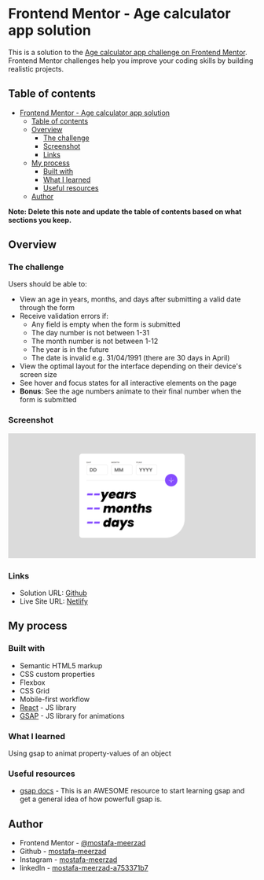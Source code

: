 # Frontend Mentor - Age calculator app solution

This is a solution to the [Age calculator app challenge on Frontend Mentor](https://www.frontendmentor.io/challenges/age-calculator-app-dF9DFFpj-Q). Frontend Mentor challenges help you improve your coding skills by building realistic projects. 

## Table of contents

- [Frontend Mentor - Age calculator app solution](#frontend-mentor---age-calculator-app-solution)
  - [Table of contents](#table-of-contents)
  - [Overview](#overview)
    - [The challenge](#the-challenge)
    - [Screenshot](#screenshot)
    - [Links](#links)
  - [My process](#my-process)
    - [Built with](#built-with)
    - [What I learned](#what-i-learned)
    - [Useful resources](#useful-resources)
  - [Author](#author)


**Note: Delete this note and update the table of contents based on what sections you keep.**

## Overview

### The challenge

Users should be able to:

- View an age in years, months, and days after submitting a valid date through the form
- Receive validation errors if:
  - Any field is empty when the form is submitted
  - The day number is not between 1-31
  - The month number is not between 1-12
  - The year is in the future
  - The date is invalid e.g. 31/04/1991 (there are 30 days in April)
- View the optimal layout for the interface depending on their device's screen size
- See hover and focus states for all interactive elements on the page
- **Bonus**: See the age numbers animate to their final number when the form is submitted

### Screenshot

![](./screenshot.png)


### Links

- Solution URL: [Github](https://github.com/mostafa-meerzad/age-calculator)
- Live Site URL: [Netlify](https://shimmering-pastelito-6cb8bd.netlify.app/)

## My process

### Built with

- Semantic HTML5 markup
- CSS custom properties
- Flexbox
- CSS Grid
- Mobile-first workflow
- [React](https://reactjs.org/) - JS library
- [GSAP](https://greensock.com/) - JS library for animations


### What I learned

Using gsap to animat property-values of an object 



### Useful resources

- [gsap docs](https://greensock.com/get-started/) - This is an AWESOME resource to start learning gsap and get a general idea of how powerfull gsap is. 

## Author

- Frontend Mentor - [@mostafa-meerzad](https://www.frontendmentor.io/profile/mostafa-meerzad)
- Github - [mostafa-meerzad](https://github.com/mostafa-meerzad)
- Instagram - [mostafa-meerzad](https://www.instagram.com/mostafameerzad/)
- linkedIn - [mostafa-meerzad-a753371b7](https://www.linkedin.com/in/mostafa-meerzad-a753371b7)

